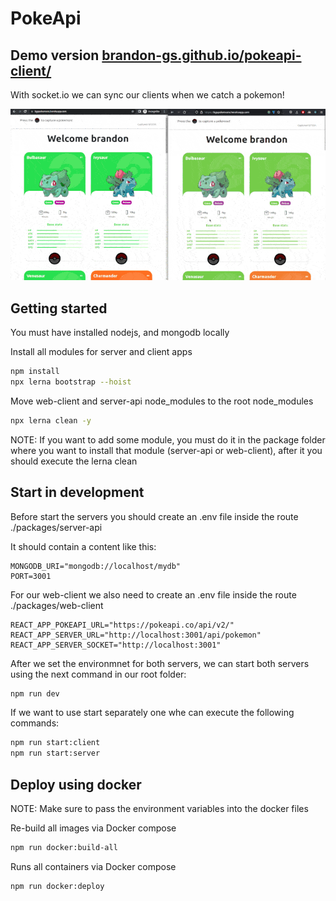 # PokeApi

## Demo version [ brandon-gs.github.io/pokeapi-client/ ](https://brandon-gs.github.io/pokeapi-client/ )

With socket.io we can sync our clients when we catch a pokemon!

![](docs/demo.gif)

## Getting started

You must have installed nodejs, and mongodb locally

Install all modules for server and client apps

```bash
npm install
npx lerna bootstrap --hoist
```

Move web-client and server-api node_modules to the root node_modules

```bash
npx lerna clean -y
```

NOTE: If you want to add some module, you must do it in the package folder where you want to install that module (server-api or web-client), after it you should execute the lerna clean

## Start in development

Before start the servers you should create an .env file inside the route ./packages/server-api

It should contain a content like this:

```
MONGODB_URI="mongodb://localhost/mydb"
PORT=3001
```

For our web-client we also need to create an .env file inside the route ./packages/web-client

```
REACT_APP_POKEAPI_URL="https://pokeapi.co/api/v2/"
REACT_APP_SERVER_URL="http://localhost:3001/api/pokemon"
REACT_APP_SERVER_SOCKET="http://localhost:3001"
```

After we set the environmnet for both servers, we can start both servers using the next command in our root folder:

```bash
npm run dev
```

If we want to use start separately one whe can execute the following commands:

```bash
npm run start:client
npm run start:server
```

## Deploy using docker

NOTE: Make sure to pass the environment variables into the docker files

Re-build all images via Docker compose

```bash
npm run docker:build-all
```

Runs all containers via Docker compose

```bash
npm run docker:deploy
```
